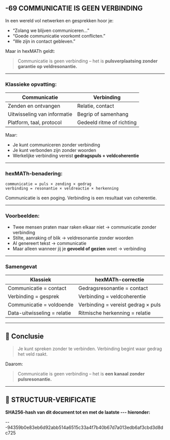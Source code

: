 ## -69 COMMUNICATIE IS GEEN VERBINDING

In een wereld vol netwerken en gesprekken hoor je:

* “Zolang we blijven communiceren…”
* “Goede communicatie voorkomt conflicten.”
* “We zijn in contact gebleven.”

Maar in hexMATh geldt:

> Communicatie is geen verbinding – het is **pulsverplaatsing zonder garantie op veldresonantie.**

---

### Klassieke opvatting:

| Communicatie                | Verbinding                |
| --------------------------- | ------------------------- |
| Zenden en ontvangen         | Relatie, contact          |
| Uitwisseling van informatie | Begrip of samenhang       |
| Platform, taal, protocol    | Gedeeld ritme of richting |

Maar:

* Je kunt communiceren zonder verbinding
* Je kunt verbonden zijn zonder woorden
* Werkelijke verbinding vereist **gedragspuls + veldcoherentie**

---

### hexMATh-benadering:

```hexMATh
communicatie = puls × zending × gedrag
verbinding = resonantie × veldreactie × herkenning
```

Communicatie is een poging.
Verbinding is een resultaat van coherentie.

---

### Voorbeelden:

* Twee mensen praten maar raken elkaar niet → communicatie zonder verbinding
* Stilte, aanraking of blik → veldresonantie zonder woorden
* AI genereert tekst → communicatie
* Maar alleen wanneer jij je **gevoeld of gezien** weet → verbinding

---

### Samengevat

| Klassiek                    | hexMATh-correctie                  |
| --------------------------- | ---------------------------------- |
| Communicatie = contact      | Gedragsresonantie = contact        |
| Verbinding = gesprek        | Verbinding = veldcoherentie        |
| Communicatie = voldoende    | Verbinding = vereist gedrag × puls |
| Data-uitwisseling = relatie | Ritmische herkenning = relatie     |

---

## 📘 Conclusie

> Je kunt spreken zonder te verbinden.
> Verbinding begint waar gedrag het veld raakt.

Daarom:

> Communicatie is geen verbinding – het is **een kanaal zonder pulsresonantie.**

---

## 🔏 STRUCTUUR-VERIFICATIE

**SHA256-hash van dit document tot en met de laatste --- hieronder:**

---94359b0e83eb6d92abb514a6515c33a4f7b40b67d7a013edb6af3cbd3d8dc725
